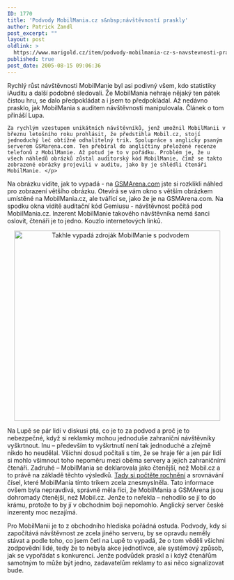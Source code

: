 ```yaml
---
ID: 1770
title: 'Podvody MobilMania.cz s&nbsp;návštěvností praskly'
author: Patrick Zandl
post_excerpt: ""
layout: post
oldlink: >
  https://www.marigold.cz/item/podvody-mobilmania-cz-s-navstevnosti-praskly
published: true
post_date: 2005-08-15 09:06:36
---
```

<p>Rychlý růst návštěvnosti MobilManie byl asi podivný všem, kdo statistiky iAuditu a další podobné sledovali. Že MobilMania nehraje nějaký ten pátek čistou hru, se dalo předpokládat a i jsem to předpokládal. Až nedávno prasklo, jak MobilMania s auditem návštěvnosti manipulovala. Článek o tom přináší Lupa.</p>

	Za rychlým vzestupem unikátních návštěvníků, jenž umožnil MobilManii v březnu letošního roku prohlásit, že předstihla Mobil.cz, stojí jednoduchý leč obtížně odhalitelný trik. Spolupráce s anglicky psaným serverem GSMarena.com. Ten přebíral do angličtiny přeložené recenze telefonů z MobilManie. Až potud je to v pořádku. Problém je, že u všech náhledů obrázků zůstal auditorský kód MobilManie, čímž se takto zobrazené obrázky projevili v auditu, jako by je shlédli čtenáři MobilManie. </p>

<p>Na obrázku vidíte, jak to vypadá - na <a href="http://www.GSMArena.com">GSMArena.com</a> jste si rozklikli náhled pro zobrazení většího obrázku. Otevírá se vám okno s větším obrázkem umístěné na MobilMania.cz, ale tvářící se, jako že je na GSMArena.com. Na spodku okna vidítě auditační kód Gemiusu - návštěvnost počítá pod MobilMania.cz. Inzerent MobilManie takového návštěvníka nemá šanci oslovit, čtenáři je to jedno. Kouzlo internetových linků.</p>

<p><center>
<img src="/wp-content/uploads/20050815-mobilmaniapodvod.gif" alt="Takhle vypadá zdroják MobilManie s podvodem" width="473" height="436" />
</center></p>

<p>Na Lupě se pár lidí v diskusi ptá, co je to za podvod a proč je to nebezpečné, když si reklamky mohou jednoduše zahraniční návštěvníky vyškrtnout. Inu – především to vyškrtnutí není tak jednoduché a zřejmě nikdo ho neudělal. Všichni dosud počítali s tím, že se hraje fér a jen pár lidí si mohlo všimnout toho nepoměru mezi oběma servery a jejich zahraničními čtenáři. Zadruhé – MobilMania se deklarovala jako čtenější, než Mobil.cz a to právě na základě těchto výsledků. <a href="http://www.mobilmania.cz/Bleskovky/AR.asp?ARI=109666&amp;CAI=2097">Tady si počtěte rochnění</a> a srovnávání čísel, které MobilMania tímto trikem zcela znesmyslněla. Tato informace ovšem byla nepravdivá, správně měla říci, že MobilMania a GSMArena jsou dohromady čtenější, než Mobil.cz. Jenže to neřekla – nehodilo se jí to do krámu, protože to by jí v obchodním boji nepomohlo. Anglický server české inzerenty moc nezajímá. </p>

<p>Pro MobilManii je to z obchodního hlediska pořádná ostuda. Podvody, kdy si započítává návštěvnost ze zcela jiného serveru, by se opravdu neměly stávat a podle toho, co jsem četl na Lupě to vypadá, že o tom věděli všichni zodpovědní lidé, tedy že to nebyla akce jednotlivce, ale systémový způsob, jak se vypořádat s konkurencí. Jenže podvůdek praskl a i když čtenářům samotným to může být jedno, zadavatelům reklamy to asi něco signalizovat bude.
</p>
